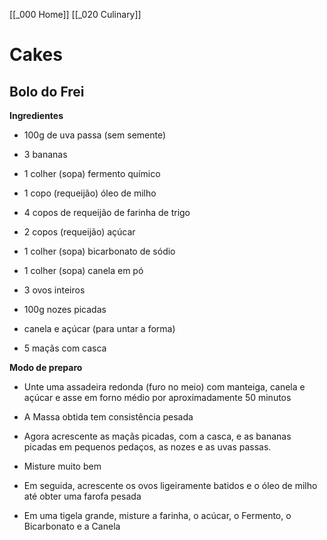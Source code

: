 [[_000 Home]]
[[_020 Culinary]]

# Cakes

## Bolo do Frei

**Ingredientes**

- 100g de uva passa (sem semente)

- 3 bananas

- 1 colher (sopa) fermento químico

- 1 copo (requeijão) óleo de milho

- 4 copos de requeijão de farinha de trigo

- 2 copos (requeijão) açúcar

- 1 colher (sopa) bicarbonato de sódio

- 1 colher (sopa) canela em pó

- 3 ovos inteiros

- 100g nozes picadas

- canela e açúcar (para untar a forma)

- 5 maçãs com casca
  
**Modo de preparo**

- Unte uma assadeira redonda (furo no meio) com manteiga, canela e açúcar e asse em forno médio por aproximadamente 50 minutos

- A Massa obtida tem consistência pesada

- Agora acrescente as maçãs picadas, com a casca, e as bananas picadas em pequenos pedaços, as nozes e as uvas passas.

- Misture muito bem

- Em seguida, acrescente os ovos ligeiramente batidos e o óleo de milho até obter uma farofa pesada

- Em uma tigela grande, misture a farinha, o acúcar, o Fermento, o Bicarbonato e a Canela
